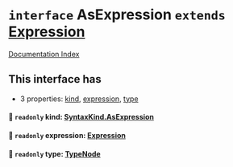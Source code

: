 # `interface` AsExpression `extends` [Expression](../interface.Expression/README.md)

[Documentation Index](../README.md)

## This interface has

- 3 properties:
[kind](#-readonly-kind-syntaxkindasexpression),
[expression](#-readonly-expression-expression),
[type](#-readonly-type-typenode)


#### 📄 `readonly` kind: [SyntaxKind.AsExpression](../enum.SyntaxKind/README.md#asexpression--234)



#### 📄 `readonly` expression: [Expression](../interface.Expression/README.md)



#### 📄 `readonly` type: [TypeNode](../interface.TypeNode/README.md)



